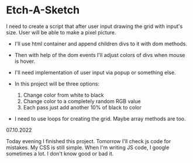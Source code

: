 # Etch-A-Sketch
I need to create a script that after user input drawing the grid with input's size. User will be able to make a pixel picture.

- I'll use html container and append children divs to it with dom methods.

- Then with help of the dom events I'll adjust colors of divs when mouse is hover.

- I'll need implementation of user input via popup or something else.

- In this project will be three options:
    1. Change color from white to black
    2. Change color to a completely random RGB value
    3. Each pass just add another 10% of black to color

- I need to use loops for creating the grid. Maybe array methods are too.     

07.10.2022 

Today evening I finished this project. Tomorrow I'll check js code for mistakes. My CSS is still simple. When I'm writing JS code, I google sometimes a lot. I don't know good or bad it. 